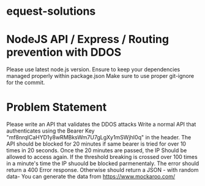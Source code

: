 # equest-solutions


# NodeJS API / Express / Routing prevention with DDOS
Please use latest node.js version.
Ensure to keep your dependencies managed properly within package.json
Make sure to use proper git-ignore for the commit.

# Problem Statement
Please write an API that validates the DDOS attacks
Write a normal API that authenticates using the Bearer Key "mf8nrqICaHYD1y8wRMBksWm7U7gLgXy1mSWjhI0q" in the header.
The API should be blocked for 20 minutes if same bearer is tried for over 10 times in 20 seconds.
Once the 20 minutes are passed, the IP Should be allowed to access again.
If the threshold breaking is crossed over 100 times in a minute's time the IP shuould be blocked parmenentaly.
The error should return a 400 Error response.
Otherwise should return a JSON - with random data- You can generate the data from https://www.mockaroo.com/